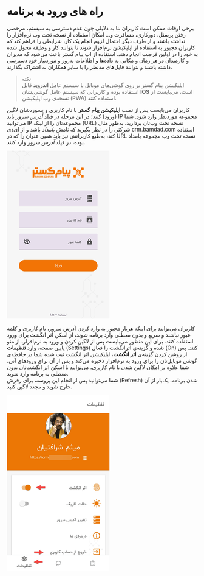 # راه های ورود به برنامه

برخی اوقات ممکن است کاربران بنا به دلایلی چون عدم دسترسی به سیستم، مرخصی رفتن پرسنل، دورکاری، مسافرت و... امکان استفاده از نسخه تحت وب نرم‌افزار را نداشته باشند و از طرف دیگر احتمال لزوم انجام یک کار، شرایطی را فراهم کند که کاربران مجبور به استفاده از اپلیکیشن نرم‌افزار شوند تا بتوانند کار و وظیفه محول شده به خود را در اولین فرصت انجام دهند. استفاده از اپ پیام گستر باعث می‌شود که مدیران و کارمندان در هر زمان و مکانی به داده‌ها و اطلاعات به‌روز و موردنیاز خود دسترسی داشته باشند و بتوانند فایل‌های مدنظر را با سایر همکاران به اشتراک بگذارند.<br>
> نکته<br>
 اپلیکیشن پیام گستر بر روی گوشی‌های موبایل با سیستم عامل **اندروید** قابل استفاده بوده و کاربرانی که سیستم عامل گوشی‌یشان **IOS** است، می‌بایست از نسخه‌ی وب اپلیکیشن (PWA) استفاده کنند.<br>

کاربران می‌بایست پس از نصب **اپلیکیشن پیام گستر** با نام کاربری و پسوردشان لاگین (ورود) کنند؛ در این مرحله در فیلد *آدرس سرور* باید IP مجموعه‌ موردنظر وارد شود. شما می‌توانید IP مجموعه‌تان را از لینک (URL) نسخه تحت وب‌تان بردارید. به‌طور مثال شرکتی را در نظر بگیرید که نامش *بامداد* باشد و از آی‌دی crm.bamdad.com استفاده کند، به‌طبع کاربرانش نیز باید همین عنوان را که در URL نسخه تحت وب مجموعه بامداد بوده، در فیلد *آدرس سرور* وارد کنند.

![صفحه لاگین اپلیکیشن](./Images/ApplicationLoginPage.png)   

کاربران می‌توانند برای اینکه هربار مجبور به وارد کردن آدرس سرور، نام کاربری و کلمه عبور نباشند و سریع و بدون معطلی وارد برنامه شوند، از اسکن اثر انگشت برای ورود استفاده کنند. برای این منظور می‌بایست پس از لاگین کردن و ورود به نرم‌افزار، از منو پایین صفحه، وارد  **تنظیمات** (Settings) شده و گزینه‌ی اثرانگشت را فعال (On) کنند. پس از روشن کردن گزینه‌ی **اثر انگشت**، اپلیکیشن اثر انگشت ثبت شده شما در حافظه‌ی گوشی موبایل‌تان را برای ورود به نرم‌افزار ذخیره می‌کند و پس از آن برای ورودهای آتی، شما علاوه بر امکان لاگین شدن با نام کاربری، می‌توانید با اسکن اثر انگشت‌تان بدون معطلی به برنامه وارد شوید.<br>
شما می‌توانید پس از انجام این پروسه، برای رفرش (Refresh) شدن برنامه، یک‌بار از آن خارج شوید و مجدد لاگین کنید.

![فعال‌سازی ورود به اپ با اثر انگشت](./Images/EnableAppLoginWithFingerprint.png)


